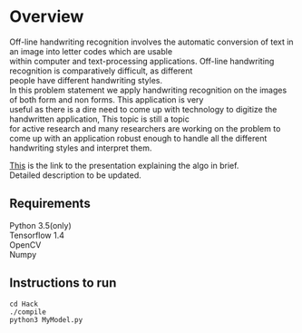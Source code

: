 # Overview
Off-line handwriting recognition involves the automatic conversion of text in an image into letter codes which are usable<br/> within computer and text-processing applications. Off-line handwriting recognition is comparatively difficult, as different<br/> people have different handwriting styles.<br/> 
In this problem statement we apply handwriting recognition on the images of both form and non forms. This application is very<br/> useful as there is a dire need to come up with technology to digitize the handwritten application, This topic is still a topic<br/> for active research and many researchers are working on the problem to come up with an application robust enough to handle all the different handwriting styles and interpret them.

[This](https://docs.google.com/presentation/d/1niFtRGOegT9jFcqXAsJ1vefYUIYLhS0BVa5yx_mcdXM/edit?usp=sharing) is the link to the 
presentation explaining the algo in brief.
<br/>
Detailed description to be updated.

## Requirements<br/>
Python 3.5(only)<br/>
Tensorflow 1.4<br/>
OpenCV<br/>
Numpy

## Instructions to run
```
cd Hack
./compile
python3 MyModel.py
```
